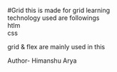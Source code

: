#Grid
this is made for grid learning <br>
technology used are followings <br>
htlm <br>
css <br>

grid & flex are mainly used in this <br>

Author- Himanshu Arya
